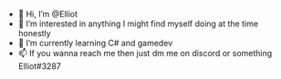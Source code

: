 - 👋 Hi, I’m @Elliot
- 👀 I’m interested in anything I might find myself doing at the time honestly
- 🌱 I’m currently learning C# and gamedev
- 📫 If you wanna reach me then just dm me on discord or something Elliot#3287

<!---
Kubmayano/Kubmayano is a ✨ special ✨ repository because its `README.md` (this file) appears on your GitHub profile.
You can click the Preview link to take a look at your changes.
--->
